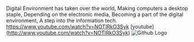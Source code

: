 Digital Environment has taken over the world, 
Making computers a desktop staple, 
Depending on the electronic media, 
Becoming a part of the digital environment, 
A step into the information tech. 
https://www.youtube.com/watch?v=NOTlRkO3Syk [youtube] (http://www.youtube.com/watch?v=NOTlRkO3Syk)
![Github Logo](https://images.app.goo.gl/mjgvtaAsgmSqMCp99)
